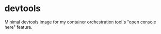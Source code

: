 # devtools

Minimal devtools image for my container orchestration tool's "open console here" feature.
